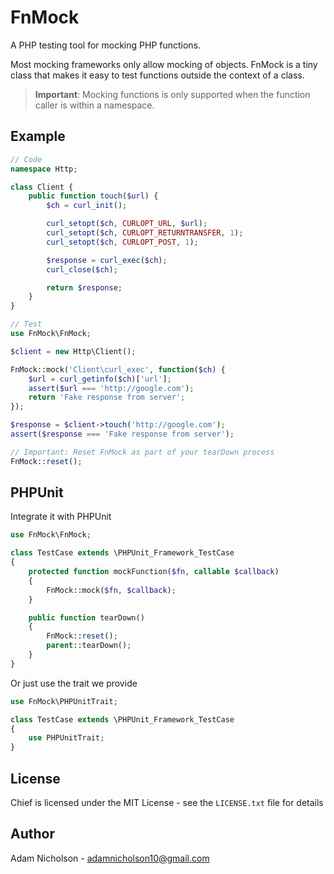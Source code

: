 # FnMock

A PHP testing tool for mocking PHP functions.

Most mocking frameworks only allow mocking of objects. FnMock is a tiny class that makes it easy to test functions outside the context of a class.

> **Important**: Mocking functions is only supported when the function caller is within a namespace.

## Example

```php
// Code
namespace Http;

class Client {
    public function touch($url) {
        $ch = curl_init();

        curl_setopt($ch, CURLOPT_URL, $url);
        curl_setopt($ch, CURLOPT_RETURNTRANSFER, 1);
        curl_setopt($ch, CURLOPT_POST, 1);

        $response = curl_exec($ch);
        curl_close($ch);

		return $response;
    }
}
```
```php
// Test
use FnMock\FnMock;

$client = new Http\Client();

FnMock::mock('Client\curl_exec', function($ch) {
    $url = curl_getinfo($ch)['url'];
    assert($url === 'http://google.com');
	return 'Fake response from server';
});

$response = $client->touch('http://google.com');
assert($response === 'Fake response from server');

// Important: Reset FnMock as part of your tearDown process
FnMock::reset();
```

## PHPUnit

Integrate it with PHPUnit

```php
use FnMock\FnMock;

class TestCase extends \PHPUnit_Framework_TestCase 
{
    protected function mockFunction($fn, callable $callback) 
    {
        FnMock::mock($fn, $callback);
    }

    public function tearDown()
    {
        FnMock::reset();
        parent::tearDown();
    }
}
```
Or just use the trait we provide

```php
use FnMock\PHPUnitTrait;

class TestCase extends \PHPUnit_Framework_TestCase
{
    use PHPUnitTrait;
}
```

## License

Chief is licensed under the MIT License - see the `LICENSE.txt` file for details

## Author

Adam Nicholson - adamnicholson10@gmail.com
